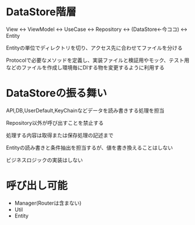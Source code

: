 # DataStore階層

View ↔︎ ViewModel ↔︎ UseCase ↔︎ Repository ↔︎ (DataStore←今ココ) ↔︎ Entity

Entityの単位でディレクトリを切り、アクセス先に合わせてファイルを分ける

Protocolで必要なメソッドを定義し、実装ファイルと検証用やモック、テスト用などのファイルを作成し環境毎にDIする物を変更するように利用する

# DataStoreの振る舞い

API,DB,UserDefault,KeyChainなどデータを読み書きする処理を担当

Repository以外が呼び出すことを禁止する

処理する内容は取得または保存処理の記述まで

Entityの読み書きと条件抽出を担当するが、値を書き換えることはしない

ビジネスロジックの実装はしない

# 呼び出し可能

- Manager(Routerは含まない)
- Util
- Entity

